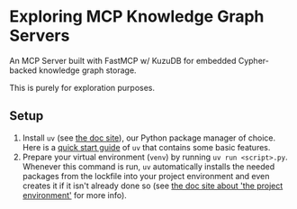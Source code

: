 # Exploring MCP Knowledge Graph Servers

An MCP Server built with FastMCP w/ KuzuDB for embedded Cypher-backed knowledge graph storage.

This is purely for exploration purposes.

## Setup

1. Install `uv` (see [the doc site](https://docs.astral.sh/uv)), our Python package manager of choice. Here is a [quick start guide](https://docs.astral.sh/uv/getting-started/features/) of `uv` that contains some basic features.
2. Prepare your virtual environment (`venv`) by running `uv run <script>.py`. Whenever this command is run, `uv` automatically installs the needed packages from the lockfile into your project environment and even creates it if it isn't already done so (see [the doc site about 'the project environment'](https://docs.astral.sh/uv/concepts/projects/layout/#the-project-environment) for more info).
